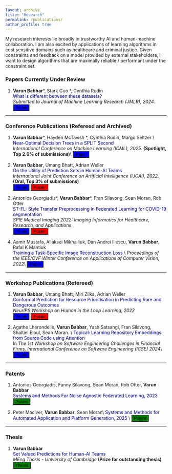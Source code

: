 ```yaml
---
layout: archive
title: "Research"
permalink: /publications/
author_profile: true
---
```


My research interests lie broadly in trustworthy AI and human-machine collaboration. I am also excited by applications of learning algorithms in cost sensitive domains such as healthcare and criminal justice. Given constraints and feedback on a model provided by external stakeholders, I want to design algorithms that are maximally reliable / performant under the constraint set.

### Papers Currently Under Review

1. **Varun Babbar**\*, Stark Guo \*, Cynthia Rudin  
   <span style="color:navy">What is different between these datasets?</span>  
   _Submitted to Journal of Machine Learning Research (JMLR), 2024._  
   [<button type="button" class="btn btn-info" style="background-color:blue">Paper</button>](https://arxiv.org/abs/2403.05652)

---

### Conference Publications (Refereed and Archived)

1. **Varun Babbar**\*, Hayden McTavish \*, Cynthia Rudin, Margo Seltzer \\
   <span style="color:navy">Near-Optimal Decision Trees in a SPLIT Second</span>  
   _International Conference on Machine Learning (ICML), 2025._ **(Spotlight, Top 2.6% of submissions)**\\
   [<button type="button" class="btn btn-info" style="background-color:blue">Paper</button>](https://arxiv.org/abs/2502.15988)

2. **Varun Babbar**, Umang Bhatt, Adrian Weller  
   <span style="color:navy">On the Utility of Prediction Sets in Human-AI Teams</span>  
   _International Joint Conference on Artificial Intelligence (IJCAI), 2022._ **(Oral, Top 3% of submissions)**  
   [<button type="button" class="btn btn-info" style="background-color:blue">Paper</button>](https://arxiv.org/abs/2205.01411)
   [<button type="button" class="btn btn-info" style="background-color:red">Poster</button>](/files/On_the_Utility_of_Prediction_Sets_in_Human_AI_Teams_Poster.pdf)

2. Antonios Georgiadis\*, **Varun Babbar**\*, Fran Silavong, Sean Moran, Rob Otter  
   <span style="color:navy">ST-FL: Style Transfer Preprocessing in Federated Learning for COVID-19 segmentation </span>  
   _SPIE Medical Imaging 2022: Imaging Informatics for Healthcare, Research, and Applications_  
   [<button type="button" class="btn btn-info" style="background-color:blue">Paper</button>](https://www.spiedigitallibrary.org/conference-proceedings-of-spie/12037/1203704/ST-FL--style-transfer-preprocessing-in-federated-learning-for/10.1117/12.2611096.short?SSO=1)
   [<button type="button" class="btn btn-info" style="background-color:red">Poster</button>](/files/Style_Transfer_Preprocessing_in_Federated_Learning___Poster.pdf)

3. Aamir Mustafa, Aliaksei Mikhailiuk, Dan Andrei Iliescu, **Varun Babbar**, Rafal K Mantiuk  
   <span style="color:navy">Training a Task-Specific Image Reconstruction Loss</span> \\
   _Proceedings of the IEEE/CVF Winter Conference on Applications of Computer Vision, 2022_\\
   [<button type="button" class="btn btn-info" style="background-color:blue">Paper</button>](https://openaccess.thecvf.com/content/WACV2022/papers/Mustafa_Training_a_Task-Specific_Image_Reconstruction_Loss_WACV_2022_paper.pdf)

---

### Workshop Publications (Refereed)

1. **Varun Babbar**, Umang Bhatt, Miri Zilka, Adrian Weller  
   <span style="color:navy">Conformal Prediction for Resource Prioritisation in Predicting Rare and Dangerous Outcomes</span>  
   _NeurIPS Workshop on Human in the Loop Learning, 2022_  
   [<button type="button" class="btn btn-info" style="background-color:blue">Paper</button>](/files/NIPS_2022_HILL_Workshop__CP_Dangerous_Individual_Flagging.pdf)
   [<button type="button" class="btn btn-info" style="background-color:red">Poster</button>](https://neurips.cc/media/PosterPDFs/NeurIPS%202022/64431.png?t=1669665249.8476038)

2. Agathe Lherondelle, **Varun Babbar**, Yash Satsangi, Fran Silavong, Shaltiel Eloul, Sean Moran. \\
   <span style="color:navy">Topical: Learning Repository Embeddings from Source Code using Attention</span>  
   In _The 1st Workshop on Software Engineering Challenges in Financial Firms, International Conference on Software Engineering (ICSE) 2024_\\
   [<button type="button" class="btn btn-info" style="background-color:blue">Paper</button>](https://arxiv.org/pdf/2208.09495.pdf)

---

### Patents

1. Antonios Georgiadis, Fanny Silavong, Sean Moran, Rob Otter, **Varun Babbar**  
   <span style="color:navy">Systems and Methods For Noise Agnostic Federated Learning, 2023</span>  
   [<button type="button" class="btn btn-info" style="background-color:green">Patent</button>](https://www.freepatentsonline.com/y2023/0058972.html)

2. Peter Maciver, **Varun Babbar**, Sean Moran\\
<span style="color:navy">Systems and Methods for Automated Application and Platform Generation, 2025</span> \\
   [<button type="button" class="btn btn-info" style="background-color:green">Patent</button>](https://www.freepatentsonline.com/y2025/0005530.html)

---

### Thesis

1. **Varun Babbar**  
   <span style="color:navy">Set Valued Predictions for Human-AI Teams</span>  
   _MEng Thesis - University of Cambridge_ **(Prize for outstanding thesis)**  
   [<button type="button" class="btn btn-info" style="background-color:green">Thesis</button>](/files/Varun_Babbar_MEng_Thesis.pdf)
